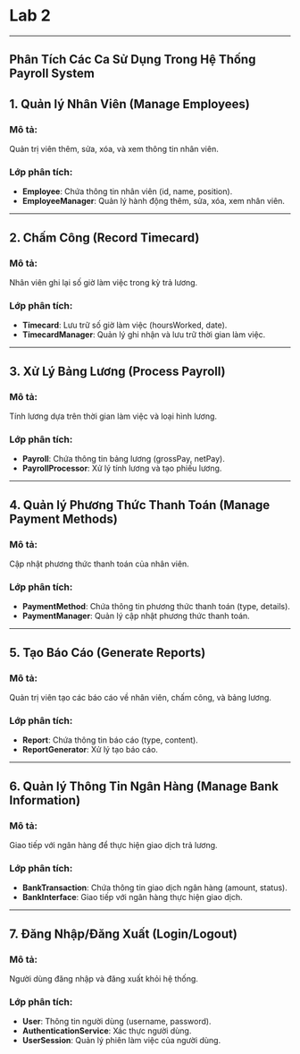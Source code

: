 # Lab 2
---
## Phân Tích Các Ca Sử Dụng Trong Hệ Thống Payroll System
## 1. Quản lý Nhân Viên (Manage Employees)
### Mô tả:
  Quản trị viên thêm, sửa, xóa, và xem thông tin nhân viên.
### Lớp phân tích:
  - **Employee**: Chứa thông tin nhân viên (id, name, position).
  - **EmployeeManager**: Quản lý hành động thêm, sửa, xóa, xem nhân viên.
---
## 2. Chấm Công (Record Timecard)
### Mô tả:
  Nhân viên ghi lại số giờ làm việc trong kỳ trả lương.
### Lớp phân tích:
  - **Timecard**: Lưu trữ số giờ làm việc (hoursWorked, date).
  - **TimecardManager**: Quản lý ghi nhận và lưu trữ thời gian làm việc.
---
## 3. Xử Lý Bảng Lương (Process Payroll)
### Mô tả:
  Tính lương dựa trên thời gian làm việc và loại hình lương.
### Lớp phân tích:
  - **Payroll**: Chứa thông tin bảng lương (grossPay, netPay).
  - **PayrollProcessor**: Xử lý tính lương và tạo phiếu lương.
---
## 4. Quản lý Phương Thức Thanh Toán (Manage Payment Methods)
### Mô tả:
  Cập nhật phương thức thanh toán của nhân viên.
### Lớp phân tích:
  - **PaymentMethod**: Chứa thông tin phương thức thanh toán (type, details).
  - **PaymentManager**: Quản lý cập nhật phương thức thanh toán.
---
## 5. Tạo Báo Cáo (Generate Reports)
### Mô tả:
  Quản trị viên tạo các báo cáo về nhân viên, chấm công, và bảng lương.
### Lớp phân tích:
  - **Report**: Chứa thông tin báo cáo (type, content).
  - **ReportGenerator**: Xử lý tạo báo cáo.
---
## 6. Quản lý Thông Tin Ngân Hàng (Manage Bank Information)
### Mô tả:
  Giao tiếp với ngân hàng để thực hiện giao dịch trả lương.
### Lớp phân tích:
  - **BankTransaction**: Chứa thông tin giao dịch ngân hàng (amount, status).
  - **BankInterface**: Giao tiếp với ngân hàng thực hiện giao dịch.
---
## 7. Đăng Nhập/Đăng Xuất (Login/Logout)
### Mô tả:
  Người dùng đăng nhập và đăng xuất khỏi hệ thống.
### Lớp phân tích:
  - **User**: Thông tin người dùng (username, password).
  - **AuthenticationService**: Xác thực người dùng.
  - **UserSession**: Quản lý phiên làm việc của người dùng.
##
